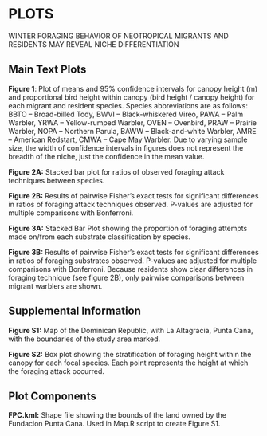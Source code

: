 # PLOTS
WINTER FORAGING BEHAVIOR OF NEOTROPICAL MIGRANTS AND RESIDENTS MAY REVEAL NICHE DIFFERENTIATION

## Main Text Plots

**Figure 1**: Plot of means and 95% confidence intervals for canopy height (m) and proportional bird height within canopy (bird height / canopy height) for each migrant and resident species. Species abbreviations are as follows: BBTO – Broad-billed Tody, BWVI – Black-whiskered Vireo, PAWA – Palm Warbler, YRWA – Yellow-rumped Warbler, OVEN – Ovenbird, PRAW – Prairie Warbler, NOPA – Northern Parula, BAWW – Black-and-white Warbler, AMRE – American Redstart, CMWA – Cape May Warbler. Due to varying sample size, the width of confidence intervals in figures does not represent the breadth of the niche, just the confidence in the mean value. 


**Figure 2A:** Stacked bar plot for ratios of observed foraging attack techniques between species. 

**Figure 2B:** Results of pairwise Fisher’s exact tests for significant differences in ratios of foraging attack techniques observed. P-values are adjusted for multiple comparisons with Bonferroni.   

**Figure 3A:** Stacked Bar Plot showing the proportion of foraging attempts made on/from each substrate classification by species.  

**Figure 3B:** Results of pairwise Fisher’s exact tests for significant differences in ratios of foraging substrates observed. P-values are adjusted for multiple comparisons with Bonferroni. Because residents show clear differences in foraging technique (see figure 2B), only pairwise comparisons between migrant warblers are shown.



## Supplemental Information

**Figure S1:** Map of the Dominican Republic, with La Altagracia, Punta Cana, with the boundaries of the study area marked.

**Figure S2:** Box plot showing the stratification of foraging height within the canopy for each focal species. Each point represents the height at which the foraging attack occurred. 


## Plot Components

**FPC.kml:** Shape file showing the bounds of the land owned by the Fundacion Punta Cana. Used in Map.R script to create Figure S1. 



